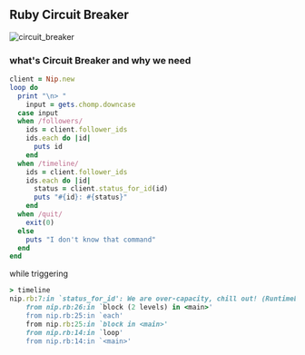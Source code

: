 ## Ruby Circuit Breaker


![circuit_breaker](https://cloud.githubusercontent.com/assets/83296/18030833/38ac9d16-6c95-11e6-994d-7cff19815f8e.PNG)


### what's Circuit Breaker and why we need 


```ruby
client = Nip.new
loop do
  print "\n> "
    input = gets.chomp.downcase
  case input
  when /followers/
    ids = client.follower_ids
    ids.each do |id|
      puts id
    end
  when /timeline/
    ids = client.follower_ids
    ids.each do |id|
      status = client.status_for_id(id)
      puts "#{id}: #{status}"
    end
  when /quit/
    exit(0)
  else
    puts "I don't know that command"
  end
end
```

while triggering 

```ruby
> timeline
nip.rb:7:in `status_for_id': We are over-capacity, chill out! (RuntimeError)
	from nip.rb:26:in `block (2 levels) in <main>'
	from nip.rb:25:in `each'
	from nip.rb:25:in `block in <main>'
	from nip.rb:14:in `loop'
	from nip.rb:14:in `<main>'
```
